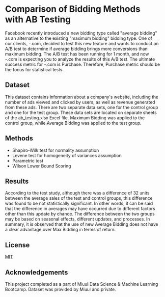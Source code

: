 
# Comparison of Bidding Methods with AB Testing

Facebook recently introduced a new bidding type called "average bidding" as an alternative to the existing "maximum bidding" bidding type.
One of our clients, -.com, decided to test this new feature and wants to conduct an A/B test to determine if average bidding brings more conversions than maximum bidding. The A/B test has been running for 1 month, and now -.com is expecting you to analyze the results of this A/B test.
The ultimate success metric for -.com is Purchase. Therefore, Purchase metric should be the focus for statistical tests.


## Dataset
This dataset contains information about a company's website, including the number of ads viewed and clicked by users, as well as revenue generated from these ads.
There are two separate data sets, one for the control group and one for the test group. 
These data sets are located on separate sheets of the ab_testing.xlsx Excel file. Maximum Bidding was applied to the control group, while Average Bidding was applied to the test group.


## Methods

- Shapiro-Wilk test for normality assumption
- Levene test for homogeneity of variances assumption
- Parametric test
- Wilson Lower Bound Scoring



## Results

According to the test study, although there was a difference of 32 units between the average sales of the test and control groups, this difference was found to be not statistically significant. In other words, it can be said that the difference in averages may have occurred due to different factors other than this update by chance. The difference between the two groups may be based on seasonal effects, different updates, and processes. In summary, it is observed that the use of new Average Bidding does not have a clear advantage over Max Bidding in terms of return.
## License

[MIT](https://choosealicense.com/licenses/mit/)


## Acknowledgements

This project completed as a part of Miuul Data Science & Machine Learning Bootcamp. Dataset was provided by Miuul and private.


